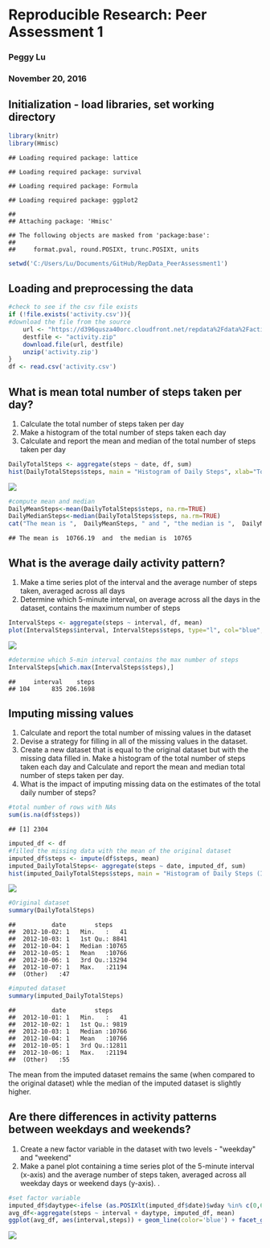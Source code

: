 # Reproducible Research: Peer Assessment 1
### Peggy Lu
### November 20, 2016

## Initialization - load libraries, set working directory 


```r
library(knitr)
library(Hmisc)
```

```
## Loading required package: lattice
```

```
## Loading required package: survival
```

```
## Loading required package: Formula
```

```
## Loading required package: ggplot2
```

```
## 
## Attaching package: 'Hmisc'
```

```
## The following objects are masked from 'package:base':
## 
##     format.pval, round.POSIXt, trunc.POSIXt, units
```

```r
setwd('C:/Users/Lu/Documents/GitHub/RepData_PeerAssessment1')
```

## Loading and preprocessing the data

```r
#check to see if the csv file exists
if (!file.exists('activity.csv')){
#download the file from the source
    url <- "https://d396qusza40orc.cloudfront.net/repdata%2Fdata%2Factivity.zip"
    destfile <- "activity.zip"
    download.file(url, destfile)
    unzip('activity.zip')
}
df <- read.csv('activity.csv')
```

## What is mean total number of steps taken per day?
1.  Calculate the total number of steps taken per day 
2.  Make a histogram of the total number of steps taken each day
3.  Calculate and report the mean and median of the total number of steps taken per day


```r
DailyTotalSteps <- aggregate(steps ~ date, df, sum)
hist(DailyTotalSteps$steps, main = "Histogram of Daily Steps", xlab="Total Daily Steps", ylab="Frequency", col="blue", breaks=20)
```

![](PA1_template_files/figure-html/unnamed-chunk-3-1.png)<!-- -->

```r
#compute mean and median
DailyMeanSteps<-mean(DailyTotalSteps$steps, na.rm=TRUE)
DailyMedianSteps<-median(DailyTotalSteps$steps, na.rm=TRUE)
cat("The mean is ",  DailyMeanSteps, " and ", "the median is ",  DailyMedianSteps)
```

```
## The mean is  10766.19  and  the median is  10765
```

## What is the average daily activity pattern?
1.  Make a time series plot of the interval and the average number of steps taken, averaged across all days 
2.  Determine which 5-minute interval, on average across all the days in the dataset, contains the maximum number of steps

```r
IntervalSteps <- aggregate(steps ~ interval, df, mean)
plot(IntervalSteps$interval, IntervalSteps$steps, type="l", col="blue", main = "Average Number of Steps by Interval", xlab="Interval", ylab="Avg Steps")
```

![](PA1_template_files/figure-html/unnamed-chunk-4-1.png)<!-- -->

```r
#determine which 5-min interval contains the max number of steps 
IntervalSteps[which.max(IntervalSteps$steps),]
```

```
##     interval    steps
## 104      835 206.1698
```

## Imputing missing values
1.  Calculate and report the total number of missing values in the dataset  
2.  Devise a strategy for filling in all of the missing values in the dataset.  
3.  Create a new dataset that is equal to the original dataset but with the missing data filled in.
Make a histogram of the total number of steps taken each day and Calculate and report the mean and median total number of steps taken per day. 
4. What is the impact of imputing missing data on the estimates of the total daily number of steps?


```r
#total number of rows with NAs
sum(is.na(df$steps))
```

```
## [1] 2304
```

```r
imputed_df <- df
#filled the missing data with the mean of the original dataset 
imputed_df$steps <- impute(df$steps, mean) 
imputed_DailyTotalSteps<- aggregate(steps ~ date, imputed_df, sum)
hist(imputed_DailyTotalSteps$steps, main = "Histogram of Daily Steps (Imputed)", xlab="Total Daily Steps", ylab="Frequency", col="darkgreen", breaks=20)
```

![](PA1_template_files/figure-html/unnamed-chunk-5-1.png)<!-- -->

```r
#Original dataset
summary(DailyTotalSteps)
```

```
##          date        steps      
##  2012-10-02: 1   Min.   :   41  
##  2012-10-03: 1   1st Qu.: 8841  
##  2012-10-04: 1   Median :10765  
##  2012-10-05: 1   Mean   :10766  
##  2012-10-06: 1   3rd Qu.:13294  
##  2012-10-07: 1   Max.   :21194  
##  (Other)   :47
```

```r
#imputed dataset
summary(imputed_DailyTotalSteps)
```

```
##          date        steps      
##  2012-10-01: 1   Min.   :   41  
##  2012-10-02: 1   1st Qu.: 9819  
##  2012-10-03: 1   Median :10766  
##  2012-10-04: 1   Mean   :10766  
##  2012-10-05: 1   3rd Qu.:12811  
##  2012-10-06: 1   Max.   :21194  
##  (Other)   :55
```

The mean from the imputed dataset remains the same (when compared to the original dataset)  whle the median of the imputed dataset is slightly higher.

## Are there differences in activity patterns between weekdays and weekends?
1.  Create a new factor variable in the dataset with two levels - "weekday" and "weekend" 
2.  Make a panel plot containing a time series plot of the 5-minute interval (x-axis) and the average number of steps taken, averaged across all weekday days or weekend days (y-axis). .


```r
#set factor variable 
imputed_df$daytype<-ifelse (as.POSIXlt(imputed_df$date)$wday %in% c(0,6), 'weekend', 'weekday')
avg_df<-aggregate(steps ~ interval + daytype, imputed_df, mean)
ggplot(avg_df, aes(interval,steps)) + geom_line(color='blue') + facet_grid(. ~ daytype) + xlab("Interval") + ylab("Average Steps")
```

![](PA1_template_files/figure-html/unnamed-chunk-6-1.png)<!-- -->
